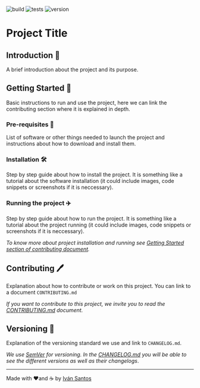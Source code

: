 ![build](https://img.shields.io/badge/build-passing-green)
![tests](https://img.shields.io/badge/tests-477%20passed%2C%202%20failed-red)
![version](https://img.shields.io/badge/version-1.0.0-green)

# Project Title

## Introduction 🎉
  A brief introduction about the project and its purpose.

## Getting Started 🚀
  Basic instructions to run and use the project, here we can link the contributing section where it is explained in depth.

### Pre-requisites 📝
List of software or other things needed to launch the project and instructions about how to download and install them.

### Installation 🛠
Step by step guide about how to install the project. It is something like a tutorial about the software installation (it could include images, code snippets or screenshots if it is neccessary).

### Running the project ✈️
Step by step guide about how to run the project. It is something like a tutorial about the project running (it could include images, code snippets or screenshots if it is neccessary).

_To know more about project installation and running see [Getting Started section of contributing document](./docs/CONTRIBUTING.md#getting-started-)._

## Contributing 🖊️
Explanation about how to contribute or work on this project. You can link to a document `CONTRIBUTING.md`

_If you want to contribute to this project, we invite you to read the [CONTRIBUTING.md](./docs/CONTRIBUTING.md) document._
 
## Versioning 🧾
 Explanation of the versioning standard we use and link to `CHANGELOG.md`.
 
 _We use [SemVer](http://semver.org/) for versioning. In the [CHANGELOG.md](./docs/CHANGELOG.md) you will be able to see the different versions as well as their changelogs_.
  
---
Made with ❤️and ☕ by [Iván Santos](https://github.com/IvanSantosGonz)
